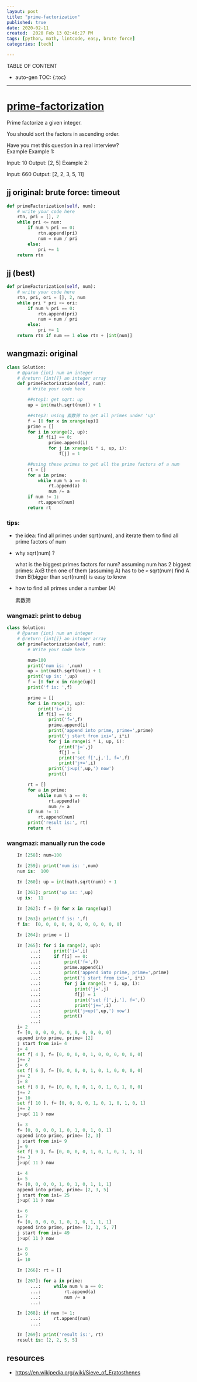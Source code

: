 ```yaml
---
layout: post
title: "prime-factorization"
published: true
date: 2020-02-11
created:  2020 Feb 13 02:46:27 PM
tags: [python, math, lintcode, easy, brute force]
categories: [tech]

---
```


TABLE OF CONTENT

* auto-gen TOC:
{:toc}

- - -

# [prime-factorization](https://www.lintcode.com/problem/prime-factorization/description?_from=ladder&&fromId=99)

Prime factorize a given integer.

You should sort the factors in ascending order.

Have you met this question in a real interview?  
Example
Example 1:

Input: 10
Output: [2, 5]
Example 2:

Input: 660
Output: [2, 2, 3, 5, 11]

## jj original: brute force: timeout

```python
def primeFactorization(self, num):
    # write your code here
    rtn, pri = [], 2
    while pri <= num:
        if num % pri == 0:
            rtn.append(pri)
            num = num / pri
        else:
            pri += 1
    return rtn
```

## jj (best)

```python
def primeFactorization(self, num):
    # write your code here
    rtn, pri, ori = [], 2, num
    while pri * pri <= ori:
        if num % pri == 0:
            rtn.append(pri)
            num = num / pri
        else:
            pri += 1
    return rtn if num == 1 else rtn + [int(num)]
```

## wangmazi: original

```python
class Solution:
    # @param {int} num an integer
    # @return {int[]} an integer array
    def primeFactorization(self, num):
        # Write your code here

        ##step1: get sqrt: up
        up = int(math.sqrt(num)) + 1

        ##step2: using 素数筛 to get all primes under 'up'
        f = [0 for x in xrange(up)]
        prime = []
        for i in xrange(2, up):
            if f[i] == 0:
                prime.append(i)
                for j in xrange(i * i, up, i):
                    f[j] = 1

        ##using these primes to get all the prime factors of a num
        rt = []
        for a in prime:
            while num % a == 0:
                rt.append(a)
                num /= a
        if num != 1:
            rt.append(num)
        return rt
```

### tips:

- the idea: find all primes under sqrt(num), and iterate them to find all prime
  factors of num

- why sqrt(num) ?

    what is the biggest primes factors for num?
    assuming num has 2 biggest primes: AxB
    then one of them (assuming A) has to be `<` sqrt(num)
    find A then B(bigger than sqrt(num)) is easy to know

- how to find all primes under a number (A)

    素数筛

### wangmazi: print to debug


```python
class Solution:
    # @param {int} num an integer
    # @return {int[]} an integer array
    def primeFactorization(self, num):
        # Write your code here

        num=100
        print('num is: ',num)
        up = int(math.sqrt(num)) + 1
        print('up is: ',up)
        f = [0 for x in range(up)]
        print('f is: ',f)

        prime = []
        for i in range(2, up):
            print('i=',i)
            if f[i] == 0:
                print('f=',f)
                prime.append(i)
                print('append into prime, prime=',prime)
                print('j start from ixi=', i*i)
                for j in range(i * i, up, i):
                    print('j=',j)
                    f[j] = 1
                    print('set f[',j,'], f=',f)
                    print('j+=',i)
                print('j>up(',up,') now')
                print()

        rt = []
        for a in prime:
            while num % a == 0:
                rt.append(a)
                num /= a
        if num != 1:
            rt.append(num)
        print('result is:', rt)
        return rt
```

### wangmazi: manually run the code

```python
    In [258]: num=100

    In [259]: print('num is: ',num)
    num is:  100

    In [260]: up = int(math.sqrt(num)) + 1

    In [261]: print('up is: ',up)
    up is:  11

    In [262]: f = [0 for x in range(up)]

    In [263]: print('f is: ',f)
    f is:  [0, 0, 0, 0, 0, 0, 0, 0, 0, 0, 0]

    In [264]: prime = []

    In [265]: for i in range(2, up):
         ...:     print('i=',i)
         ...:     if f[i] == 0:
         ...:         print('f=',f)
         ...:         prime.append(i)
         ...:         print('append into prime, prime=',prime)
         ...:         print('j start from ixi=', i*i)
         ...:         for j in range(i * i, up, i):
         ...:             print('j=',j)
         ...:             f[j] = 1
         ...:             print('set f[',j,'], f=',f)
         ...:             print('j+=',i)
         ...:         print('j>up(',up,') now')
         ...:         print()
         ...:
    i= 2
    f= [0, 0, 0, 0, 0, 0, 0, 0, 0, 0, 0]
    append into prime, prime= [2]
    j start from ixi= 4
    j= 4
    set f[ 4 ], f= [0, 0, 0, 0, 1, 0, 0, 0, 0, 0, 0]
    j+= 2
    j= 6
    set f[ 6 ], f= [0, 0, 0, 0, 1, 0, 1, 0, 0, 0, 0]
    j+= 2
    j= 8
    set f[ 8 ], f= [0, 0, 0, 0, 1, 0, 1, 0, 1, 0, 0]
    j+= 2
    j= 10
    set f[ 10 ], f= [0, 0, 0, 0, 1, 0, 1, 0, 1, 0, 1]
    j+= 2
    j>up( 11 ) now

    i= 3
    f= [0, 0, 0, 0, 1, 0, 1, 0, 1, 0, 1]
    append into prime, prime= [2, 3]
    j start from ixi= 9
    j= 9
    set f[ 9 ], f= [0, 0, 0, 0, 1, 0, 1, 0, 1, 1, 1]
    j+= 3
    j>up( 11 ) now

    i= 4
    i= 5
    f= [0, 0, 0, 0, 1, 0, 1, 0, 1, 1, 1]
    append into prime, prime= [2, 3, 5]
    j start from ixi= 25
    j>up( 11 ) now

    i= 6
    i= 7
    f= [0, 0, 0, 0, 1, 0, 1, 0, 1, 1, 1]
    append into prime, prime= [2, 3, 5, 7]
    j start from ixi= 49
    j>up( 11 ) now

    i= 8
    i= 9
    i= 10

    In [266]: rt = []

    In [267]: for a in prime:
         ...:     while num % a == 0:
         ...:         rt.append(a)
         ...:         num /= a
         ...:

    In [268]: if num != 1:
         ...:     rt.append(num)
         ...:

    In [269]: print('result is:', rt)
    result is: [2, 2, 5, 5]
```

## resources

* https://en.wikipedia.org/wiki/Sieve_of_Eratosthenes

